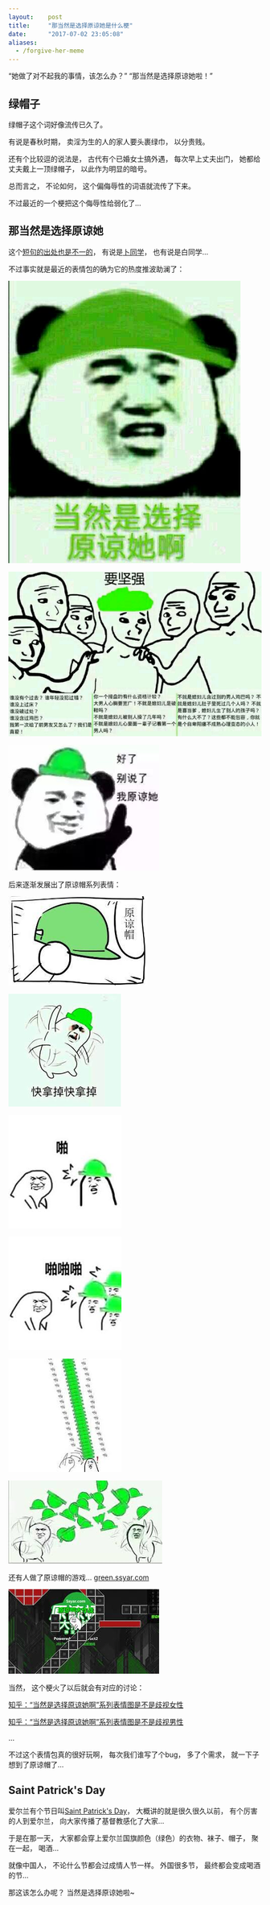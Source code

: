 ```yaml
---
layout:    post
title:     "那当然是选择原谅她是什么梗"
date:      "2017-07-02 23:05:08"
aliases:
  - /forgive-her-meme
---
```


“她做了对不起我的事情，该怎么办？”
“那当然是选择原谅她啦！”

<!--MORE-->

## 绿帽子

绿帽子这个词好像流传已久了。

有说是春秋时期，
卖淫为生的人的家人要头裹绿巾，
以分贵贱。

还有个比较逗的说法是，
古代有个已婚女士搞外遇，
每次早上丈夫出门，
她都给丈夫戴上一顶绿帽子，
以此作为明显的暗号。

总而言之，
不论如何，
这个偏侮辱性的词语就流传了下来。

不过最近的一个梗把这个侮辱性给弱化了…


## 那当然是选择原谅她

这个[短句的出处也是不一的][moe-forgive]，
有说是[卜同学][pis]，
也有说是白同学…

不过事实就是最近的表情包的确为它的热度推波助澜了：

![of-course][of-course]

![be-strong][be-strong]

![enough][enough]

后来逐渐发展出了原谅帽系列表情：

![hat][hat]

![take-my-hat][take-my-hat]

![hat-pa][hat-pa]

![hat-papapa][hat-papapa]

![hat-ulti-pa][hat-ulti-pa]

![hat-fight][hat-fight]

还有人做了原谅帽的游戏…
[green.ssyar.com][green-game]

![hat-game][hat-game]

当然，
这个梗火了以后就会有对应的讨论：

[知乎：“当然是选择原谅她啊”系列表情图是不是歧视女性][discriminate-girl]

[知乎：“当然是选择原谅她啊”系列表情图是不是歧视男性][discriminate-boy]

...

不过这个表情包真的很好玩啊，
每次我们谁写了个bug，
多了个需求，
就一下子想到了原谅帽了…


## Saint Patrick's Day

爱尔兰有个节日叫[Saint Patrick's Day][sp-day]，
大概讲的就是很久很久以前，
有个厉害的人到爱尔兰，
向大家传播了基督教感化了大家…

于是在那一天，
大家都会穿上爱尔兰国旗颜色（绿色）的衣物、袜子、帽子，
聚在一起，
喝酒…

就像中国人，
不论什么节都会过成情人节一样。
外国很多节，
最终都会变成喝酒的节…

那这该怎么办呢？
当然是选择原谅她啦~

[moe-forgive]: https://zh.moegirl.org/zh-hans/%E5%BD%93%E7%84%B6%E6%98%AF%E9%80%89%E6%8B%A9%E5%8E%9F%E8%B0%85%E5%A5%B9
[pis]: https://www.douyu.com/pis
[green-game]: https://green.ssyar.com/
[discriminate-girl]: https://www.zhihu.com/question/58602662
[discriminate-boy]: https://www.zhihu.com/question/58756792
[sp-day]: https://en.wikipedia.org/wiki/Saint_Patrick%27s_Day

[of-course]: /assets/pics/forgive/of_course.jpg
[be-strong]: /assets/pics/forgive/be_strong.jpg
[enough]: /assets/pics/forgive/enough.jpg
[hat]: /assets/pics/forgive/hat.jpg
[take-my-hat]: /assets/pics/forgive/take_my_hat.jpg
[hat-pa]: /assets/pics/forgive/hat_pa.jpg
[hat-papapa]: /assets/pics/forgive/hat_papapa.jpg
[hat-ulti-pa]: /assets/pics/forgive/hat_ulti_pa.jpg
[hat-fight]: /assets/pics/forgive/hat_fight.jpg
[hat-game]: /assets/pics/forgive/hat_game.jpg

